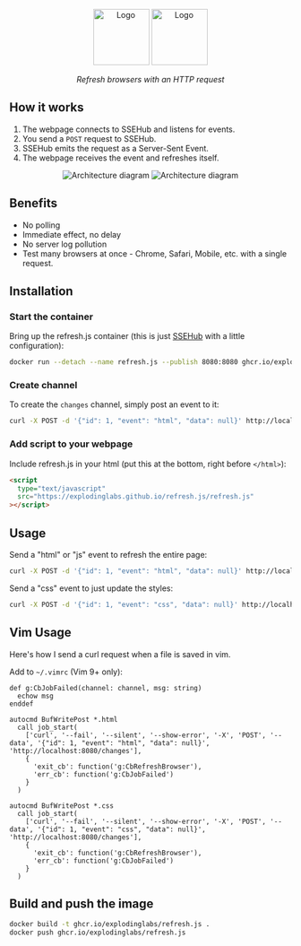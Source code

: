 <p align="center">
  <img alt="Logo" height="100" src="https://github.com/explodinglabs/refresh.js/blob/main/.images/logo-light.png?raw=true#gh-light-mode-only" />
  <img alt="Logo" height="100" src="https://github.com/explodinglabs/refresh.js/blob/main/.images/logo-dark.png?raw=true#gh-dark-mode-only" />
</p>

<p align="center">
  <i>Refresh browsers with an HTTP request</i>
</p>

## How it works

1. The webpage connects to SSEHub and listens for events.
2. You send a `POST` request to SSEHub.
3. SSEHub emits the request as a Server-Sent Event.
4. The webpage receives the event and refreshes itself.

<p align="center">
  <img alt="Architecture diagram" src="https://github.com/explodinglabs/refresh.js/blob/main/.images/architecture-light.svg?raw=true#gh-light-mode-only" />
  <img alt="Architecture diagram" src="https://github.com/explodinglabs/refresh.js/blob/main/.images/architecture-dark.svg?raw=true#gh-dark-mode-only" />
</p>

## Benefits

- No polling
- Immediate effect, no delay
- No server log pollution
- Test many browsers at once - Chrome, Safari, Mobile, etc. with a single request.

## Installation

### Start the container

Bring up the refresh.js container (this is just
[SSEHub](https://github.com/vgno/ssehub) with a little configuration):

```sh
docker run --detach --name refresh.js --publish 8080:8080 ghcr.io/explodinglabs/refresh.js
```

### Create channel

To create the `changes` channel, simply post an event to it:

```sh
curl -X POST -d '{"id": 1, "event": "html", "data": null}' http://localhost:8080/changes
```

### Add script to your webpage

Include refresh.js in your html (put this at the bottom, right before
`</html>`):

```html
<script
  type="text/javascript"
  src="https://explodinglabs.github.io/refresh.js/refresh.js"
></script>
```

## Usage

Send a "html" or "js" event to refresh the entire page:

```sh
curl -X POST -d '{"id": 1, "event": "html", "data": null}' http://localhost:8080/changes
```

Send a "css" event to just update the styles:

```sh
curl -X POST -d '{"id": 1, "event": "css", "data": null}' http://localhost:8080/changes
```

## Vim Usage

Here's how I send a curl request when a file is saved in vim.

Add to `~/.vimrc` (Vim 9+ only):

```vim
def g:CbJobFailed(channel: channel, msg: string)
  echow msg
enddef

autocmd BufWritePost *.html
  call job_start(
    ['curl', '--fail', '--silent', '--show-error', '-X', 'POST', '--data', '{"id": 1, "event": "html", "data": null}', 'http://localhost:8080/changes'],
    {
      'exit_cb': function('g:CbRefreshBrowser'),
      'err_cb': function('g:CbJobFailed')
    }
  )

autocmd BufWritePost *.css
  call job_start(
    ['curl', '--fail', '--silent', '--show-error', '-X', 'POST', '--data', '{"id": 1, "event": "css", "data": null}', 'http://localhost:8080/changes'],
    {
      'exit_cb': function('g:CbRefreshBrowser'),
      'err_cb': function('g:CbJobFailed')
    }
  )
```

## Build and push the image

```sh
docker build -t ghcr.io/explodinglabs/refresh.js .
docker push ghcr.io/explodinglabs/refresh.js
```
